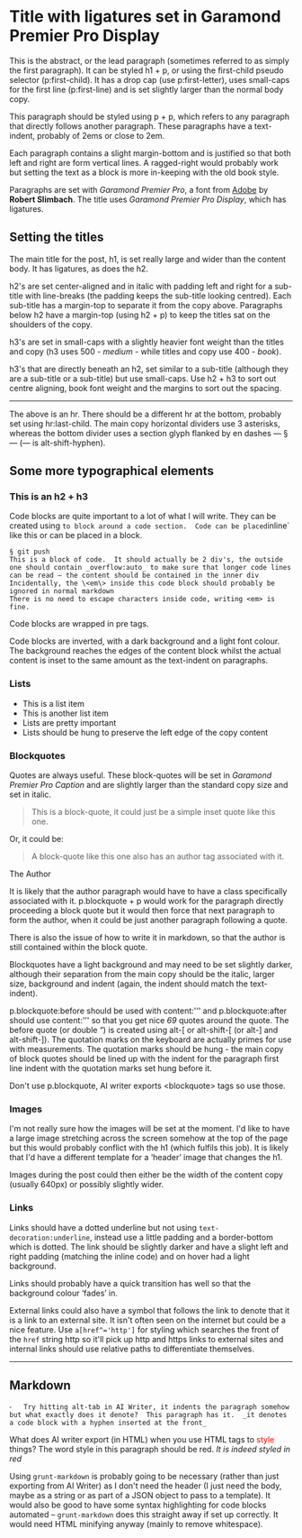 # Title with ligatures set in Garamond Premier Pro Display

This is the abstract, or the lead paragraph (sometimes referred to as simply the first paragraph).  It can be styled h1 + p, or using the first-child pseudo selector (p:first-child).  It has a drop cap (use p:first-letter), uses small-caps for the first line (p:first-line) and is set slightly larger than the normal body copy.

This paragraph should be styled using p + p, which refers to any paragraph that directly follows another paragraph.  These paragraphs have a text-indent, probably of 2ems or close to 2em.

Each paragraph contains a slight margin-bottom and is justified so that both left and right are form vertical lines.  A ragged-right would probably work but setting the text as a block is more in-keeping with the old book style.  

Paragraphs are set with _Garamond Premier Pro_, a font from [Adobe](www.adobe.com) by __Robert Slimbach__.  The title uses _Garamond Premier Pro Display_, which has ligatures. 

## Setting the titles

The main title for the post, h1, is set really large and wider than the content body. It has ligatures, as does the h2.

h2's are set center-aligned and in italic with padding left and right for a sub-title with line-breaks (the padding keeps the sub-title looking centred).  Each sub-title has a margin-top to separate it from the copy above.  Paragraphs below h2 have a margin-top (using h2 + p) to keep the titles sat on the shoulders of the copy.

h3's are set in small-caps with a slightly heavier font weight than the titles and copy (h3 uses 500 - _medium_ - while titles and copy use 400 - _book_).

h3's that are directly beneath an h2, set similar to a sub-title (although they are a sub-title or a sub-title) but use small-caps.  Use h2 + h3 to sort out centre aligning, book font weight and the margins to sort out the spacing.

* * *

The above is an hr.  There should be a different hr at the bottom, probably set using hr:last-child.  The main copy horizontal dividers use 3 asterisks, whereas the bottom divider uses a section glyph flanked by en dashes — § — (— is alt-shift-hyphen).

## Some more typographical elements

### This is an h2 + h3

Code blocks are quite important to a lot of what I will write.  They can be created using ` to block around a code section.  Code can be placed `inline` like this or can be placed in a block.

	§ git push
	This is a block of code.  It should actually be 2 div's, the outside one should contain _overflow:auto_ to make sure that longer code lines can be read – the content should be contained in the inner div
	Incidentally, the \<em\> inside this code block should probably be ignored in normal markdown
	There is no need to escape characters inside code, writing <em> is fine.
  Code blocks are wrapped in pre tags.

Code blocks are inverted, with a dark background and a light font colour.  The background reaches the edges of the content block whilst the actual content is inset to the same amount as the text-indent on paragraphs.

### Lists

* This is a list item
* This is another list item
* Lists are pretty important
* Lists should be hung to preserve the left edge of the copy content

### Blockquotes

Quotes are always useful.  These block-quotes will be set in _Garamond Premier Pro Caption_ and are slightly larger than the standard copy size and set in italic.

> This is a block-quote, it could just be a simple inset quote like this one.

Or, it could be:

> A block-quote like this one also has an author tag associated with it.

The Author

It is likely that the author paragraph would have to have a class specifically associated with it.  p.blockquote + p would work for the paragraph directly proceeding a block quote but it would then force that next paragraph to form the author, when it could be just another paragraph following a quote.

There is also the issue of how to write it in markdown, so that the author is still contained within the block quote.

Blockquotes have a light background and may need to be set slightly darker, although their separation from the main copy should be the italic, larger size, background and indent (again, the indent should match the text-indent).

p.blockquote:before should be used with content:'‘' and p.blockquote:after should use content:'’' so that you get nice _69_ quotes around the quote.  The before quote (or double “) is created using alt-[ or alt-shift-[ (or alt-] and alt-shift-]).  The quotation marks on the keyboard are actually primes for use with measurements.  The quotation marks should be hung - the main copy of block quotes should be lined up with the indent for the paragraph first line indent with the quotation marks set hung before it.

Don't use p.blockquote, AI writer exports \<blockquote\> tags so  use those.

### Images

I'm not really sure how the images will be set at the moment.  I'd like to have a large image stretching across the screen somehow at the top of the page but this would probably conflict with the h1 (which fulfils this job).  It is likely that I'd have a different template for a ‘header’ image that changes the h1.

Images during the post could then either be the width of the content copy (usually 640px) or possibly slightly wider.

### Links

Links should have a dotted underline but not using `text-decoration:underline`, instead use a little padding and a border-bottom which is dotted.  The link should be slightly darker and have a slight left and right padding (matching the inline code) and on hover had a light background.

Links should probably have a quick transition has well so that the background colour ‘fades’ in.

External links could also have a symbol that follows the link to denote that it is a link to an external site.  It isn't often seen on the internet but could be a nice feature.  Use `a[href^='http']` for styling which searches the front of the `href` string http so it'll pick up http and https links to external sites and internal links should use relative paths to differentiate themselves.

* * *

## Markdown

	⁃	Try hitting alt-tab in AI Writer, it indents the paragraph somehow but what exactly does it denote?  This paragraph has it.  _it denotes a code block with a hyphen inserted at the front_

What does AI writer export (in HTML) when you use HTML tags to <span style='color:red'>style</span> things?  The word style in this paragraph should be red.  _It is indeed styled in red_

Using `grunt-markdown` is probably going to be necessary (rather than just exporting from AI Writer) as I don't need the header (I just need the body, maybe as a string or as part of a JSON object to pass to a template).  It would also be good to have some syntax highlighting for code blocks automated – `grunt-markdown` does this straight away if set up correctly.  It would need HTML minifying anyway (mainly to remove whitespace).


